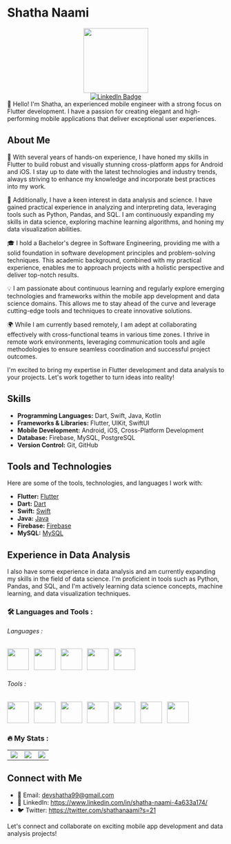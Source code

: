 # Shatha Naami
<div id="header" align="center">
  <img src="https://media.giphy.com/media/Ll22OhMLAlVDb8UQWe/giphy.gif" width="150"/>
  <div id="badges">
  <a href="https://www.linkedin.com/in/shatha-naami-4a633a174/">
    <img src="https://img.shields.io/badge/LinkedIn-blue?style=for-the-badge&logo=linkedin&logoColor=white" alt="LinkedIn Badge"/>
  </a>
  
</div>
<img src="https://komarev.com/ghpvc/?username=piyushmani&style=flat-square&color=blue" alt=""/>
</div>
👋 Hello! I'm Shatha, an experienced mobile engineer with a strong focus on Flutter development. I have a passion for creating elegant and high-performing mobile applications that deliver exceptional user experiences.

## About Me

🌟 With several years of hands-on experience, I have honed my skills in Flutter to build robust and visually stunning cross-platform apps for Android and iOS. I stay up to date with the latest technologies and industry trends, always striving to enhance my knowledge and incorporate best practices into my work.

🔬 Additionally, I have a keen interest in data analysis and science. I have gained practical experience in analyzing and interpreting data, leveraging tools such as Python, Pandas, and SQL. I am continuously expanding my skills in data science, exploring machine learning algorithms, and honing my data visualization abilities.

🎓 I hold a Bachelor's degree in Software Engineering, providing me with a solid foundation in software development principles and problem-solving techniques. This academic background, combined with my practical experience, enables me to approach projects with a holistic perspective and deliver top-notch results.

💡 I am passionate about continuous learning and regularly explore emerging technologies and frameworks within the mobile app development and data science domains. This allows me to stay ahead of the curve and leverage cutting-edge tools and techniques to create innovative solutions.

🌍 While I am currently based remotely, I am adept at collaborating effectively with cross-functional teams in various time zones. I thrive in remote work environments, leveraging communication tools and agile methodologies to ensure seamless coordination and successful project outcomes.

I'm excited to bring my expertise in Flutter development and data analysis to your projects. Let's work together to turn ideas into reality!



## Skills

- **Programming Languages:** Dart, Swift, Java, Kotlin
- **Frameworks & Libraries:** Flutter, UIKit, SwiftUI
- **Mobile Development:** Android, iOS, Cross-Platform Development
- **Database:** Firebase, MySQL, PostgreSQL
- **Version Control:** Git, GitHub

## Tools and Technologies

Here are some of the tools, technologies, and languages I work with:

- **Flutter:** [Flutter](https://flutter.dev/)
- **Dart:** [Dart](https://dart.dev/)
- **Swift:** [Swift](https://developer.apple.com/swift/)
- **Java:** [Java](https://www.java.com/)
- **Firebase:** [Firebase](https://firebase.google.com/)
- **MySQL:** [MySQL](https://www.mysql.com/)

## Experience in Data Analysis

I also have some experience in data analysis and am currently expanding my skills in the field of data science. I'm proficient in tools such as Python, Pandas, and SQL, and I'm actively learning data science concepts, machine learning, and data visualization techniques.


### :hammer_and_wrench: Languages and Tools :

###### Languages :

<div>
  <img src="https://cdn.jsdelivr.net/gh/devicons/devicon/icons/dart/dart-original.svg" width="50" height="50" />        &nbsp;
  <img src="https://cdn.jsdelivr.net/gh/devicons/devicon/icons/flutter/flutter-original.svg" width="50" height="50" /> &nbsp;
  <img src="https://cdn.jsdelivr.net/gh/devicons/devicon/icons/python/python-original.svg" width="50" height="50" /> &nbsp;
  <img src="https://cdn.jsdelivr.net/gh/devicons/devicon/icons/pandas/pandas-original.svg" width="50" height="50" /> &nbsp;
  <img src="https://cdn.jsdelivr.net/gh/devicons/devicon/icons/android/android-original.svg" width="50" height="50" /> &nbsp;
</div>  


###### Tools :

<div>
  <img src="https://cdn.jsdelivr.net/gh/devicons/devicon/icons/visualstudio/visualstudio-plain.svg" width="50" height="50" /> &nbsp;
  <img src="https://cdn.jsdelivr.net/gh/devicons/devicon/icons/docker/docker-original-wordmark.svg" width="50" height="50" /> &nbsp;
  <img src="https://cdn.jsdelivr.net/gh/devicons/devicon/icons/firebase/firebase-plain-wordmark.svg" width="50" height="50" /> &nbsp;
  <img src="https://cdn.jsdelivr.net/gh/devicons/devicon/icons/git/git-original-wordmark.svg" width="50" height="50" /> &nbsp;
  <img src="https://cdn.jsdelivr.net/gh/devicons/devicon/icons/bash/bash-original.svg" width="50" height="50" /> &nbsp;
  <img src="https://cdn.jsdelivr.net/gh/devicons/devicon/icons/androidstudio/androidstudio-original.svg" width="50" height="50" /> &nbsp;
   <img src="https://cdn.jsdelivr.net/gh/devicons/devicon/icons/slack/slack-original.svg" width="50" height="50" /> &nbsp;
</div>

### :fire: My Stats :

<table cellpadding="0">
  <tr style="padding: 0">
    <!-- GitHub Stats Card -->  
    <td valign="top"><img src="https://github-readme-stats.vercel.app/api?username=Shatha-Naami&count_private=true&show_icons=true&theme=tokyonight&hide_border=true%22"/></td>
    <!-- GitHub Top Language Card -->
    <td valign="top"><img  src="https://github-readme-streak-stats.herokuapp.com/?user=Shatha-Naami&theme=tokyonight"/></td>
    <!-- GitHub Top Language Card -->
    <td valign="top"><img  src="https://github-readme-stats.vercel.app/api/top-langs/?username=Shatha-Naami&layout=compact&hide=Jupyter%20Notebook&langs_count=8&theme=tokyonight"/></td>

  </tr>
</table> 

## Connect with Me

- 📧 Email: devshatha99@gmail.com
- 💼 LinkedIn: https://www.linkedin.com/in/shatha-naami-4a633a174/
- 🐦 Twitter: https://twitter.com/shathanaami?s=21

Let's connect and collaborate on exciting mobile app development and data analysis projects!
